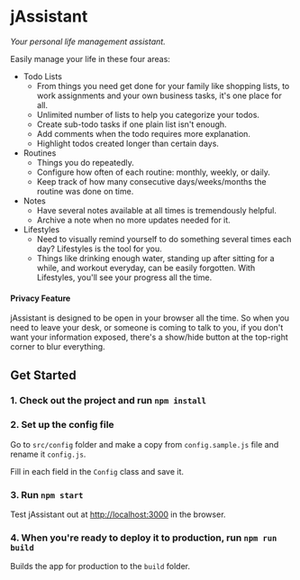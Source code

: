 # jAssistant
*Your personal life management assistant.*

Easily manage your life in these four areas:
- Todo Lists
	- From things you need get done for your family like shopping lists, to work assignments and your own business tasks, it's one place for all.
	- Unlimited number of lists to help you categorize your todos.
	- Create sub-todo tasks if one plain list isn't enough.
	- Add comments when the todo requires more explanation.
	- Highlight todos created longer than certain days.
- Routines
	- Things you do repeatedly.
	- Configure how often of each routine: monthly, weekly, or daily.
	- Keep track of how many consecutive days/weeks/months the routine was done on time.
- Notes
	- Have several notes available at all times is tremendously helpful.
	- Archive a note when no more updates needed for it.
- Lifestyles
	- Need to visually remind yourself to do something several times each day? Lifestyles is the tool for you.
	- Things like drinking enough water, standing up after sitting for a while, and workout everyday, can be easily forgotten. With Lifestyles, you'll see your progress all the time.

#### Privacy Feature
jAssistant is designed to be open in your browser all the time. So when you need to leave your desk, or someone is coming to talk to you, if you don't want your information exposed, there's a show/hide button at the top-right corner to blur everything.

## Get Started

### 1. Check out the project and run `npm install`

### 2. Set up the config file
Go to `src/config` folder and make a copy from `config.sample.js` file and rename it `config.js`.

Fill in each field in the `Config` class and save it.

### 3. Run `npm start`
Test jAssistant out at [http://localhost:3000](http://localhost:3000) in the browser.

### 4. When you're ready to deploy it to production, run `npm run build`
Builds the app for production to the `build` folder.
